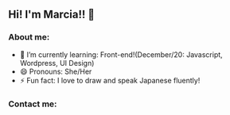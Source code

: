 ## Hi! I'm Marcia!! 👋 

### About me:
- 🌱 I’m currently learning: Front-end!(December/20: Javascript, Wordpress, UI Design)
- 😄 Pronouns: She/Her
- ⚡ Fun fact: I love to draw and speak Japanese fluently!

### Contact me:
[Linkedin]: https://www.linkedin.com/in/marcia-ayumi-takashi/
